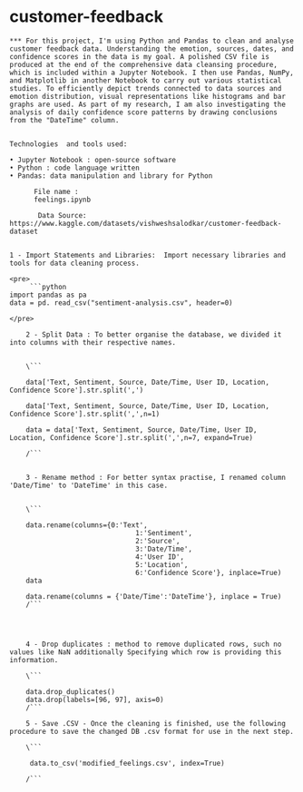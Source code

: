 # customer-feedback

	*** For this project, I'm using Python and Pandas to clean and analyse customer feedback data. Understanding the emotion, sources, dates, and confidence scores in the data is my goal. A polished CSV file is produced at the end of the comprehensive data cleansing procedure, which is included within a Jupyter Notebook. I then use Pandas, NumPy, and Matplotlib in another Notebook to carry out various statistical studies. To efficiently depict trends connected to data sources and emotion distribution, visual representations like histograms and bar graphs are used. As part of my research, I am also investigating the analysis of daily confidence score patterns by drawing conclusions from the "DateTime" column.
	
	
	Technologies  and tools used: 
	
	• Jupyter Notebook : open-source software
	• Python : code language written
	• Pandas: data manipulation and library for Python

          File name : 
          feelings.ipynb

           Data Source: https://www.kaggle.com/datasets/vishweshsalodkar/customer-feedback-dataset

	
	1 - Import Statements and Libraries:  Import necessary libraries and tools for data cleaning process.
	
	<pre>
         ```python 
	import pandas as pa
	data = pd. read_csv("sentiment-analysis.csv", header=0)
```
</pre>
	
	2 - Split Data : To better organise the database, we divided it into columns with their respective names.
	
	
	\``` 
	
	data['Text, Sentiment, Source, Date/Time, User ID, Location, Confidence Score'].str.split(',')
	
	data['Text, Sentiment, Source, Date/Time, User ID, Location, Confidence Score'].str.split(',',n=1)
	
	data = data['Text, Sentiment, Source, Date/Time, User ID, Location, Confidence Score'].str.split(',',n=7, expand=True)
	
	/```
	
	
	3 - Rename method : For better syntax practise, I renamed column 'Date/Time' to 'DateTime' in this case.
	
	
	\``` 
	
	data.rename(columns={0:'Text',
	                           1:'Sentiment',
	                           2:'Source',
	                           3:'Date/Time',
	                           4:'User ID',
	                           5:'Location',
	                           6:'Confidence Score'}, inplace=True)
	data
	
	data.rename(columns = {'Date/Time':'DateTime'}, inplace = True)
	/```
	
	
	
	
	4 - Drop duplicates : method to remove duplicated rows, such no values like NaN additionally Specifying which row is providing this information.
	
	\``` 
	
	data.drop_duplicates()
	data.drop(labels=[96, 97], axis=0)
	/```
	
	5 - Save .CSV - Once the cleaning is finished, use the following procedure to save the changed DB .csv format for use in the next step.
	
	\``` 
	
	 data.to_csv('modified_feelings.csv', index=True)
	
	/```

